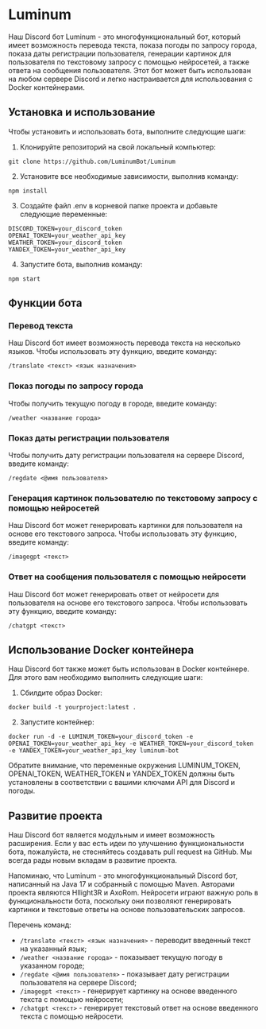 # Luminum

Наш Discord бот Luminum - это многофункциональный бот, который имеет возможность перевода текста, показа погоды по запросу города, показа даты регистрации пользователя, генерации картинок для пользователя по текстовому запросу с помощью нейросетей, а также ответа на сообщения пользователя. Этот бот может быть использован на любом сервере Discord и легко настраивается для использования с Docker контейнерами.

## Установка и использование

Чтобы установить и использовать бота, выполните следующие шаги:

1. Клонируйте репозиторий на свой локальный компьютер:

```
git clone https://github.com/LuminumBot/Luminum
```

2. Установите все необходимые зависимости, выполнив команду:

```
npm install
```

3. Создайте файл .env в корневой папке проекта и добавьте следующие переменные:

```
DISCORD_TOKEN=your_discord_token
OPENAI_TOKEN=your_weather_api_key
WEATHER_TOKEN=your_discord_token
YANDEX_TOKEN=your_weather_api_key
```

4. Запустите бота, выполнив команду:

```
npm start
```

## Функции бота

### Перевод текста

Наш Discord бот имеет возможность перевода текста на несколько языков. Чтобы использовать эту функцию, введите команду:

```
/translate <текст> <язык назначения>
```

### Показ погоды по запросу города

Чтобы получить текущую погоду в городе, введите команду:

```
/weather <название города>
```

### Показ даты регистрации пользователя

Чтобы получить дату регистрации пользователя на сервере Discord, введите команду:

```
/regdate <@имя пользователя>
```

### Генерация картинок пользователю по текстовому запросу с помощью нейросетей

Наш Discord бот может генерировать картинки для пользователя на основе его текстового запроса. Чтобы использовать эту функцию, введите команду:

```
/imagegpt <текст>
```

### Ответ на сообщения пользователя с помощью нейросети

Наш Discord бот может генерировать ответ от нейросети для пользователя на основе его текстового запроса. Чтобы использовать эту функцию, введите команду:

```
/chatgpt <текст>
```

## Использование Docker контейнера

Наш Discord бот также может быть использован в Docker контейнере. Для этого вам необходимо выполнить следующие шаги:

1. Сбилдите образ Docker:

```
docker build -t yourproject:latest .
```

2. Запустите контейнер:

```
docker run -d -e LUMINUM_TOKEN=your_discord_token -e OPENAI_TOKEN=your_weather_api_key -e WEATHER_TOKEN=your_discord_token -e YANDEX_TOKEN=your_weather_api_key luminum-bot
```

Обратите внимание, что переменные окружения LUMINUM_TOKEN, OPENAI_TOKEN, WEATHER_TOKEN и YANDEX_TOKEN должны быть установлены в соответствии с вашими ключами API для Discord и погоды.

## Развитие проекта

Наш Discord бот является модульным и имеет возможность расширения. Если у вас есть идеи по улучшению функциональности бота, пожалуйста, не стесняйтесь создавать pull request на GitHub. Мы всегда рады новым вкладам в развитие проекта.

Напоминаю, что Luminum - это многофункциональный Discord бот, написанный на Java 17 и собранный с помощью Maven. Авторами проекта являются HIlight3R и AxoRom. Нейросети играют важную роль в функциональности бота, поскольку они позволяют генерировать картинки и текстовые ответы на основе пользовательских запросов. 

Перечень команд:
- `/translate <текст> <язык назначения>` - переводит введенный текст на указанный язык;
- `/weather <название города>` - показывает текущую погоду в указанном городе;
- `/regdate <@имя пользователя>` - показывает дату регистрации пользователя на сервере Discord;
- `/imagegpt <текст>` - генерирует картинку на основе введенного текста с помощью нейросети;
- `/chatgpt <текст>` - генерирует текстовый ответ на основе введенного текста с помощью нейросети.